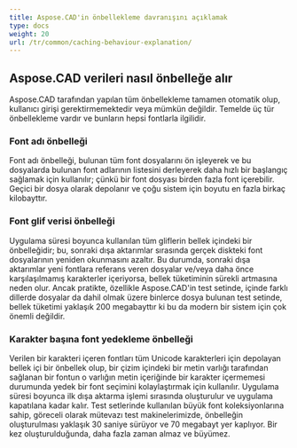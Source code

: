 ```yaml
---
title: Aspose.CAD'in önbellekleme davranışını açıklamak
type: docs
weight: 20
url: /tr/common/caching-behaviour-explanation/
---
```



## **Aspose.CAD verileri nasıl önbelleğe alır**

Aspose.CAD tarafından yapılan tüm önbellekleme tamamen otomatik olup, kullanıcı girişi gerektirmemektedir veya mümkün değildir. Temelde üç tür önbellekleme vardır ve bunların hepsi fontlarla ilgilidir.

### **Font adı önbelleği**

Font adı önbelleği, bulunan tüm font dosyalarını ön işleyerek ve bu dosyalarda bulunan font adlarının listesini derleyerek daha hızlı bir başlangıç sağlamak için kullanılır; çünkü bir font dosyası birden fazla font içerebilir. Geçici bir dosya olarak depolanır ve çoğu sistem için boyutu en fazla birkaç kilobayttır.

### **Font glif verisi önbelleği**

Uygulama süresi boyunca kullanılan tüm gliflerin bellek içindeki bir önbelleğidir; bu, sonraki dışa aktarımlar sırasında gerçek diskteki font dosyalarının yeniden okunmasını azaltır. Bu durumda, sonraki dışa aktarımlar yeni fontlara referans veren dosyalar ve/veya daha önce karşılaşılmamış karakterler içeriyorsa, bellek tüketiminin sürekli artmasına neden olur. Ancak pratikte, özellikle Aspose.CAD'in test setinde, içinde farklı dillerde dosyalar da dahil olmak üzere binlerce dosya bulunan test setinde, bellek tüketimi yaklaşık 200 megabayttır ki bu da modern bir sistem için çok önemli değildir.

### **Karakter başına font yedekleme önbelleği**

Verilen bir karakteri içeren fontları tüm Unicode karakterleri için depolayan bellek içi bir önbellek olup, bir çizim içindeki bir metin varlığı tarafından sağlanan bir fontun o varlığın metin içeriğinde bir karakter içermemesi durumunda yedek bir font seçimini kolaylaştırmak için kullanılır. Uygulama süresi boyunca ilk dışa aktarma işlemi sırasında oluşturulur ve uygulama kapatılana kadar kalır. Test setlerinde kullanılan büyük font koleksiyonlarına sahip, göreceli olarak mütevazı test makinelerimizde, önbelleğin oluşturulması yaklaşık 30 saniye sürüyor ve 70 megabayt yer kaplıyor. Bir kez oluşturulduğunda, daha fazla zaman almaz ve büyümez.
